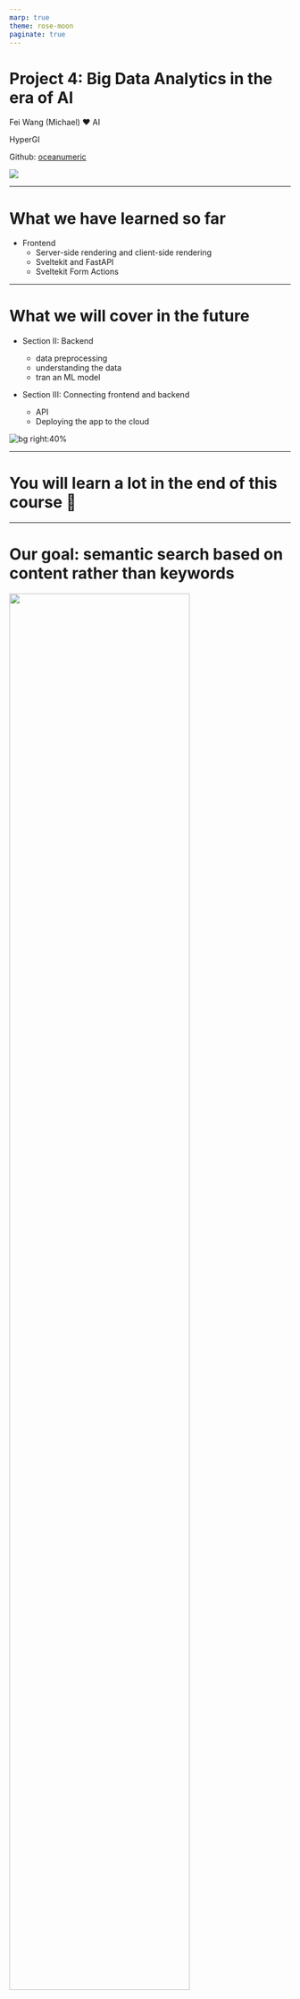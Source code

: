 ```yaml
---
marp: true
theme: rose-moon
paginate: true
---
```



# Project 4: Big Data Analytics in the era of AI

Fei Wang (Michael) :heart: AI

HyperGI

Github: [oceanumeric](https://github.com/oceanumeric)


<img class="landing-img" src="https://media.giphy.com/media/lUZwWoJfL0c0HCIDRP/giphy.gif">

---

# What we have learned so far

- Frontend
    - Server-side rendering and client-side rendering
    - Sveltekit and FastAPI
    - Sveltekit Form Actions


--- 

# What we will cover in the future

- Section II: Backend
    - data preprocessing
    - understanding the data
    - tran an ML model

- Section III: Connecting frontend and backend
    - API
    - Deploying the app to the cloud

![bg right:40%](https://i1.sndcdn.com/artworks-000161343212-nl9o5i-t500x500.jpg)

---

# You will learn a lot in the end of this course :high_brightness:


--- 

# Our goal: semantic search based on content rather than keywords

<img style="width:80%" src="./images/viberary.png">

---

# Our dataset: Goodreads Book Graph Datasets

- <a href="https://mengtingwan.github.io/data/goodreads.html" target="_blank"> Goodreads Book Graph Datasets</a>
- <a href="https://www.goodreads.com/book/show/14318.Chronicles_Volume_One" target="_blank"> Goodreads Example</a>

- Total size: + 10GB (compressed); + 50GB (uncompressed)
- Number of books: 2.36M
- It can be called a big data project


---

# Data Engineering 101: the core

<img style="width:80%" src="./images/com-structure.png">



---

# Data Engineering 101: the core

<img style="width:80%" src="./images/com-structure2.png">


---

# Data Engineering 101: modern data stack

<img style="width:80%" src="https://miro.medium.com/v2/resize:fit:1088/1*utPC3ko2A-nJEmfqoWhxyw.png">


---

# Data Engineering 101: modern data stack

<img style="width:80%" src="https://www.xenonstack.com/hubfs/building-modern-data-stack.png">


---

# Data Engineering 101: too many tools

<img style="width:80%" src="./images/tmtools.png">


---

# How to navigate the modern data stack?

<img style="width:90%" src="./images/dataflow.png">


---

![bg fit](./images/downloaddemo1.png)


---

![bg contain](./images/downloaddemo2.png)


---

# Navigate the modern data stack

- You cannot speed up the data flow if you have to move the data from one tool to another
    - especially when the data is big
    - and it has to travel through the internet
- The top rule is to use less tools
    - with one more tool,
        - you have to learn it
        - you have to move the data to it


---

# Navigate the modern data stack

<img style="width:89%" src="./images/local-cloud.png">


---

# Navigate the modern data stack

<img style="width:80%" src="./images/bigquerydemo.png">


---

![bg fit](./images/offcloud.png)



---

# Roadmap

- Introduction to big data analytics

- Download the data from Google Cloud Storage and `bash` scripting

- Data preprocessing with `duckdb` in R or Python

- Data analysis with `duckdb` in R or Python


---

# Introduction to big data analytics :elephant:


---

# Big data analytics in the era of AI: benchmark

- <a href="https://h2oai.github.io/db-benchmark/" target="_blank"> Benchmark </a>
- Guidances:
    - CSV (<= 50 GB): `data.table` in R
    - CSV (>= 50 GB): `duckdb` in R or Python
    - Json (>= 5 GB): `duckdb` in R or Python
    - Parquet (>= 5 GB): `duckdb` in R or Python
- Therefore, you only need to know:
    - `data.table` in R
    - `pandas` in Python
    - `duckdb` in R or Python



---

![bg fit](https://www.boardinfinity.com/blog/content/images/2023/05/OLAP-VS-OLTP.png)


---

![bg fit](./images/andy-pavlo.png)



---

# DuckDB: a new tool

- <a href="https://duckdb.org/" target="_blank"> DuckDB </a>
- Big data analytics
- SQL
- library in R and Python
- <a href="https://vickiboykis.com/2022/12/05/the-cloudy-layers-of-modern-day-programming/" target="_blank"> The Cloudy Layers of Modern-Day Programming </a>
- <a href="https://vickiboykis.com/2023/01/17/welcome-to-the-jungle-we-got-fun-and-frames/" target="_blank"> Welcome to the Jungle, We Got Fun and Frames </a>


---
##  DuckDB: a new tool

- <a href="https://speakerdeck.com/higgi13425/big-data-with-arrow-and-duckdb?slide=6" target="_blank"> Big Data with Arrow and DuckDB </a>
- <a href="https://bwlewis.github.io/duckdb_and_r/taxi/taxi.html" target="_blank"> DuckDB and R </a>


<img style="width:80%" src="./images/com-structure2.png">


---

## DuckDB: a new tool

<a href="https://colorado.posit.co/rsc/bigger-data-prez/#12" target="_blank"> Bigger Data </a>

<img style="width:70%" src="./images/data-warehouse.png">


---

# We did not talk about GPU based data analytics :seedling:


--- 

# Install DuckDB in R


```r
install.packages("duckdb")
```